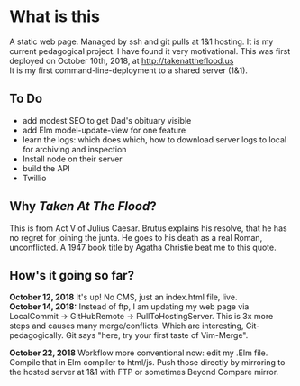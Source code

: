 # What is this
A static web page.
Managed by ssh and git pulls at 1&1 hosting.
It is my current pedagogical project. 
I have found it very motivational.
This was first deployed on October 10th, 2018, at http://takenattheflood.us<br/>
It is my first command-line-deployment to a shared server (1&1).

## To Do
* add modest SEO to get Dad's obituary visible
* add Elm model-update-view for one feature
* learn the logs: which does which, how to download server logs to local for archiving and inspection
* Install node on their server
* build the API
* Twillio

## Why *Taken At The Flood*?
This is from Act V of Julius Caesar.  Brutus explains his resolve, that 
he has no regret for joining the junta.  He goes to his death as a real Roman, 
unconflicted.
A 1947 book title by Agatha Christie beat me to this quote.

## How's it going so far?

__October 12, 2018__
It's up!  No CMS, just an index.html file, live.  
__October 14, 2018:__
Instead of ftp, I am updating my web page via LocalCommit -> GitHubRemote -> PullToHostingServer.  This is 
3x more steps and causes many merge/conflicts. Which are interesting, Git-pedagogically. Git says 
"here, try your first taste of Vim-Merge".<br>

__October 22, 2018__
Workflow more conventional now: edit my .Elm file.  Compile that in Elm compiler to html/js.  Push those 
directly by mirroring to the hosted server at 1&1 with FTP or sometimes Beyond Compare mirror.   

